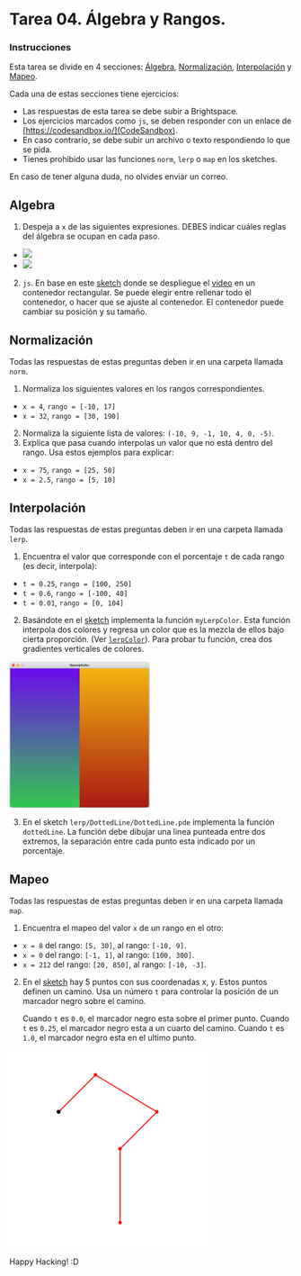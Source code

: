 # Tarea 04. Álgebra y Rangos.

### Instrucciones

Esta tarea se divide en 4 secciones: [Álgebra](#algebra), [Normalización](#normalizacion), [Interpolación](#interpolacion) y [Mapeo](#mapeo).

Cada una de estas secciones tiene ejercicios:

- Las respuestas de esta tarea se debe subir a Brightspace.
- Los ejercicios marcados como `js`, se deben responder con un enlace de [https://codesandbox.io/](CodeSandbox).
- En caso contrario, se debe subir un archivo o texto respondiendo lo que se pida.
- Tienes prohibido usar las funciones `norm`, `lerp` o `map` en los sketches.

En caso de tener alguna duda, no olvides enviar un correo.

## Algebra

1. Despeja a `x` de las siguientes expresiones. DEBES indicar cuáles reglas del álgebra se ocupan en cada paso.
  * <img src="http://latex.codecogs.com/gif.latex?2(2x - 3) = 6 + x"/>
  * <img src="http://latex.codecogs.com/gif.latex?\frac{x - 1}{6} + \frac{x - 3}{2} = -1"/>
2. `js`. En base en este [sketch](https://codesandbox.io/s/aspect-ratio-mo8kqy?file=/sketch.js) donde se despliegue el [video](video.mp4) en un contenedor rectangular. Se puede elegir entre rellenar todo el contenedor, o hacer que se ajuste al contenedor. El contenedor puede cambiar su posición y su tamaño.

## Normalización

Todas las respuestas de estas preguntas deben ir en una carpeta llamada `norm`.

1. Normaliza los siguientes valores en los rangos correspondientes.
  * `x = 4`, `rango = [-10, 17]`
  * `x = 32`, `rango = [30, 190]`
2. Normaliza la siguiente lista de valores: `(-10, 9, -1, 10, 4, 0, -5)`.
3. Explica que pasa cuando interpolas un valor que no está dentro del rango. Usa estos ejemplos para explicar:
  * `x = 75`, `rango = [25, 50]`
  * `x = 2.5`, `rango = [5, 10]`

## Interpolación

Todas las respuestas de estas preguntas deben ir en una carpeta llamada `lerp`.

1. Encuentra el valor que corresponde con el porcentaje `t` de cada rango (es decir, interpola):
  * `t = 0.25`, `rango = [100, 250]`
  * `t = 0.6`, `rango = [-100, 40]`
  * `t = 0.01`, `rango = [0, 104]`
2. Basándote en el [sketch](https://codesandbox.io/s/mylerpcolor-ge4q4p?file=/sketch.js) implementa la función `myLerpColor`. Esta función interpola dos colores y regresa un color que es la mezcla de ellos bajo cierta proporción. (Ver [`lerpColor`](https://p5js.org/reference/#/p5/lerpColor)). Para probar tu función, crea dos gradientes verticales de colores.

<img src="gradient.png" width="250">

3. En el sketch `lerp/DottedLine/DottedLine.pde` implementa la función `dottedLine`. La función debe dibujar una linea punteada entre dos extremos, la separación entre cada punto esta indicado por un porcentaje.

## Mapeo

Todas las respuestas de estas preguntas deben ir en una carpeta llamada `map`.

1. Encuentra el mapeo del valor `x` de un rango en el otro:
  * `x = 8` del rango: `[5, 30]`, al rango: `[-10, 9]`.
  * `x = 0` del rango: `[-1, 1]`, al rango: `[100, 300]`.
  * `x = 212` del rango: `[20, 850]`, al rango: `[-10, -3]`.
2. En el [sketch](https://codesandbox.io/s/pointonpath-69l633) hay 5 puntos con sus coordenadas x, y. Estos puntos definen un camino. Usa un número `t` para controlar la posición de un marcador negro sobre el camino.

    Cuando `t` es `0.0`, el marcador negro esta sobre el primer punto.
    Cuando `t` es `0.25`, el marcador negro esta a un cuarto del camino.
    Cuando `t` es `1.0`, el marcador negro esta en el ultimo punto.

<img src="path.gif" width="350">

Happy Hacking! :D
